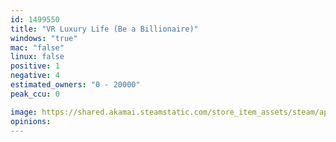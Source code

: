 ```yaml
---
id: 1499550
title: "VR Luxury Life (Be a Billionaire)"
windows: "true"
mac: "false"
linux: false
positive: 1
negative: 4
estimated_owners: "0 - 20000"
peak_ccu: 0

image: https://shared.akamai.steamstatic.com/store_item_assets/steam/apps/1499550/header.jpg?t=1658825418
opinions:
---
```

